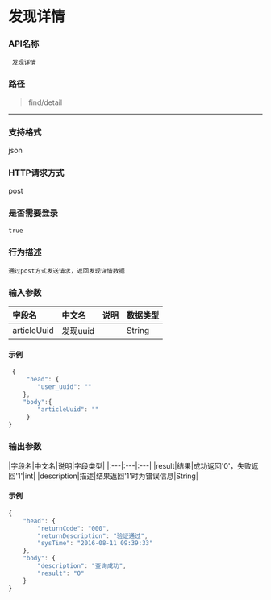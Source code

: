 # 发现详情

### **API名称**

     发现详情

### **路径**

 >    find/detail

***
###  **支持格式**

   json

###  **HTTP请求方式**

   post

###  **是否需要登录**


    true


### **行为描述** 

    通过post方式发送请求，返回发现详情数据


### **输入参数**

|字段名|中文名|说明|数据类型|
|:---|:---|:---|:---|
|articleUuid|发现uuid||String|
#### **示例**


```javascript
 {
     "head": {
        "user_uuid": ""
    },
    "body":{
        "articleUuid": ""
     }
}
```

### **输出参数**

|字段名|中文名|说明|字段类型|
|:---|:---|:---|
|result|结果|成功返回'0'，失败返回'1'|int|
|description|描述|结果返回'1'时为错误信息|String|

#### **示例**


```javascript
{
    "head": {
        "returnCode": "000",
        "returnDescription": "验证通过",
        "sysTime": "2016-08-11 09:39:33"
    },
    "body": {
        "description": "查询成功",
        "result": "0"
    }
}
```
